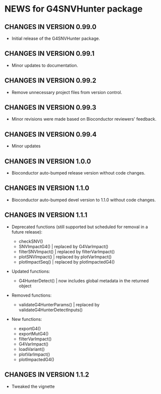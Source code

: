 # NEWS for G4SNVHunter package

CHANGES IN VERSION 0.99.0
--------------
- Initial release of the G4SNVHunter package.

CHANGES IN VERSION 0.99.1
--------------
- Minor updates to documentation.

CHANGES IN VERSION 0.99.2
--------------
- Remove unnecessary project files from version control.

CHANGES IN VERSION 0.99.3
--------------
- Minor revisions were made based on Bioconductor reviewers' feedback.

CHANGES IN VERSION 0.99.4
--------------
- Minor updates

CHANGES IN VERSION 1.0.0
--------------
- Bioconductor auto-bumped release version without code changes.

CHANGES IN VERSION 1.1.0
--------------
- Bioconductor auto-bumped devel version to 1.1.0 without code changes.

CHANGES IN VERSION 1.1.1
------------------------

- Deprecated functions (still supported but scheduled for removal in a future release): 
  * checkSNV()
  * SNVImpactG4()         | replaced by G4VarImpact()
  * filterSNVImpact()     | replaced by filterVarImpact()
  * plotSNVImpact()       | replaced by plotVarImpact()
  * plotImpactSeq()       | replaced by plotImpactedG4()

- Updated functions:
  * G4HunterDetect()      | now includes global metadata in the returned object

- Removed functions:
  * validateG4HunterParams() | replaced by validateG4HunterDetectInputs()

- New functions:
  * exportG4()
  * exportMutG4()
  * filterVarImpact()
  * G4VarImpact()
  * loadVariant()
  * plotVarImpact()
  * plotImpactedG4()
  
CHANGES IN VERSION 1.1.2
------------------------
- Tweaked the vignette
